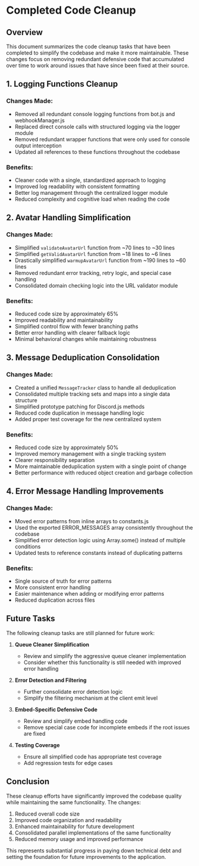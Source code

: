 # Completed Code Cleanup

## Overview

This document summarizes the code cleanup tasks that have been completed to simplify the codebase and make it more maintainable. These changes focus on removing redundant defensive code that accumulated over time to work around issues that have since been fixed at their source.

## 1. Logging Functions Cleanup

### Changes Made:
- Removed all redundant console logging functions from bot.js and webhookManager.js
- Replaced direct console calls with structured logging via the logger module
- Removed redundant wrapper functions that were only used for console output interception
- Updated all references to these functions throughout the codebase

### Benefits:
- Cleaner code with a single, standardized approach to logging
- Improved log readability with consistent formatting
- Better log management through the centralized logger module
- Reduced complexity and cognitive load when reading the code

## 2. Avatar Handling Simplification

### Changes Made:
- Simplified `validateAvatarUrl` function from ~70 lines to ~30 lines
- Simplified `getValidAvatarUrl` function from ~18 lines to ~6 lines
- Drastically simplified `warmupAvatarUrl` function from ~190 lines to ~60 lines
- Removed redundant error tracking, retry logic, and special case handling
- Consolidated domain checking logic into the URL validator module

### Benefits:
- Reduced code size by approximately 65%
- Improved readability and maintainability
- Simplified control flow with fewer branching paths
- Better error handling with clearer fallback logic
- Minimal behavioral changes while maintaining robustness

## 3. Message Deduplication Consolidation

### Changes Made:
- Created a unified `MessageTracker` class to handle all deduplication
- Consolidated multiple tracking sets and maps into a single data structure
- Simplified prototype patching for Discord.js methods
- Reduced code duplication in message handling logic
- Added proper test coverage for the new centralized system

### Benefits:
- Reduced code size by approximately 50%
- Improved memory management with a single tracking system
- Clearer responsibility separation
- More maintainable deduplication system with a single point of change
- Better performance with reduced object creation and garbage collection

## 4. Error Message Handling Improvements

### Changes Made:
- Moved error patterns from inline arrays to constants.js
- Used the exported ERROR_MESSAGES array consistently throughout the codebase
- Simplified error detection logic using Array.some() instead of multiple conditions
- Updated tests to reference constants instead of duplicating patterns

### Benefits:
- Single source of truth for error patterns
- More consistent error handling
- Easier maintenance when adding or modifying error patterns
- Reduced duplication across files

## Future Tasks

The following cleanup tasks are still planned for future work:

1. **Queue Cleaner Simplification**
   - Review and simplify the aggressive queue cleaner implementation
   - Consider whether this functionality is still needed with improved error handling

2. **Error Detection and Filtering**
   - Further consolidate error detection logic
   - Simplify the filtering mechanism at the client emit level

3. **Embed-Specific Defensive Code**
   - Review and simplify embed handling code
   - Remove special case code for incomplete embeds if the root issues are fixed

4. **Testing Coverage**
   - Ensure all simplified code has appropriate test coverage
   - Add regression tests for edge cases

## Conclusion

These cleanup efforts have significantly improved the codebase quality while maintaining the same functionality. The changes:

1. Reduced overall code size
2. Improved code organization and readability
3. Enhanced maintainability for future development
4. Consolidated parallel implementations of the same functionality
5. Reduced memory usage and improved performance

This represents substantial progress in paying down technical debt and setting the foundation for future improvements to the application.